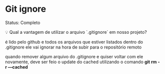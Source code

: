 # Git ignore

Status: Completo

<aside>
💡 Qual a vantagem de utilizar o arquivo `.gitignore` em nosso projeto?

</aside>

é lido pelo github e todos os arquivos que estiver listados dentro do .gitignore ele vai ignorar na hora de subir para o repositório remoto

quando remover algum arquivo do .gitignore e quiser voltar com ele novamente, deve ser feio o update do cached utilizando o comando **git rm -r —cached**